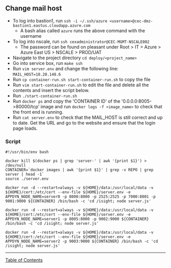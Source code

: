 ## Change mail host

- To log into bastion1, run `ssh -i ~/.ssh/azure <username>@cec-dmz-bastion1.eastus.cloudapp.azure.com`
	- A bash alias called `azure` runs the above command with the username
- To log into nscale, run `ssh cexadministrator@CEC-MGMT-NSCALE002`
	- The password can be found on pleasant under Root > IT > Azure > Azure East US > NSCALE > PROD/UAT
- Navigate to the project directory `cd deploy/<project_name>`
- Go into service box, run `make ssh`
- Run `vim server.env` and change the following line: `MAIL_HOST=10.20.148.6`
- Run `cp container-run.sh start-container-run.sh` to copy the file
- Run `vim start-container-run.sh` to edit the file and delete all the contents and insert the script below.
- Run `./start-container-run.sh`
- Run `docker ps` and copy the 'CONTAINER ID' of the '0.0.0.0:8005->80000/tcp' image and run `docker logs -f <image_name>` to check that the front end is running.
- Run `cat server.env` to check that the MAIL_HOST is still correct and up to date. Get the URL and go to the website and ensure that the login page loads.

### Script
```
#!/usr/bin/env bash

docker kill $(docker ps | grep 'server-' | awk '{print $1}') > /dev/null
CONTAINER=`docker images | awk '{print $1}' | grep -v REPO | grep server | head -1`
source ./server.env

docker run -d --restart=always -v ${HOME}/data:/usr/local/data -v ${HOME}/cert:/etc/cert --env-file ${HOME}/server.env -e APPDYN_NODE_NAME=server0 -p 8000:8000 -p 2525:2525 -p 7000:8001 -p 9001:9000 ${CONTAINER} /bin/bash -c 'cd /isight; node server.js'

docker run -d --restart=always -v ${HOME}/data:/usr/local/data -v ${HOME}/cert:/etc/cert --env-file ${HOME}/server.env -e APPDYN_NODE_NAME=server1 -p 8005:8000 -p 9002:9000 ${CONTAINER} /bin/bash -c 'cd /isight; node server.js'

docker run -d --restart=always -v ${HOME}/data:/usr/local/data -v ${HOME}/cert:/etc/cert --env-file ${HOME}/server.env -e APPDYN_NODE_NAME=server2 -p 9003:9000 ${CONTAINER} /bin/bash -c 'cd /isight; node server.js'
```

***
[Table of Contents](../README.md)